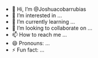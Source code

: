 - 👋 Hi, I’m @Joshuacobarrubias
- 👀 I’m interested in ...
- 🌱 I’m currently learning ...
- 💞️ I’m looking to collaborate on ...
- 📫 How to reach me ...
- 😄 Pronouns: ...
- ⚡ Fun fact: ...

<!---
Joshuacobarrubia/Joshuacobarrubia is a ✨ special ✨ repository because its `README.md` (this file) appears on your GitHub profile.
You can click the Preview link to take a look at your changes.
--->
